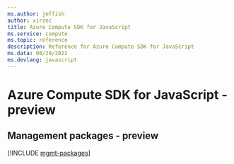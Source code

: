 ```yaml
---
ms.author: jeffish
author: xirzec
title: Azure Compute SDK for JavaScript
ms.service: compute
ms.topic: reference
description: Reference for Azure Compute SDK for JavaScript
ms.data: 08/29/2022
ms.devlang: javascript
---
```

# Azure Compute SDK for JavaScript - preview

## Management packages - preview
[!INCLUDE [mgmt-packages](compute-mgmt-index.md)]